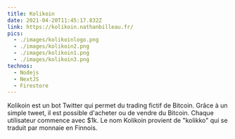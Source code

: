 ```yaml
---
title: Kolikoin
date: 2021-04-20T11:45:17.832Z
link: https://kolikoin.nathanbilleau.fr/
pics:
  - ./images/kolikoinlogo.png
  - ./images/kolikoin2.png  
  - ./images/kolikoin1.png
  - ./images/kolikoin3.png
technos:
  - Nodejs
  - NextJS
  - Firestore
---
```


Kolikoin est un bot Twitter qui permet du trading fictif de Bitcoin. Grâce à un simple tweet, il est possible d'acheter ou de vendre du Bitcoin. Chaque utilisateur commence avec $1k. Le nom Kolikoin provient de "kolikko" qui se traduit par monnaie en Finnois.
